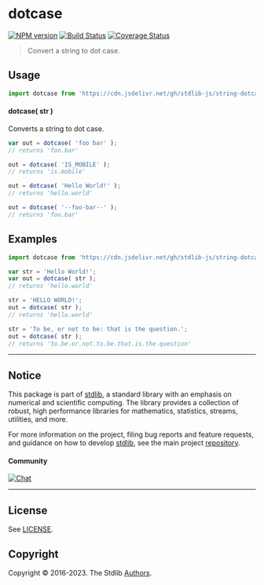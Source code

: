 <!--

@license Apache-2.0

Copyright (c) 2023 The Stdlib Authors.

Licensed under the Apache License, Version 2.0 (the "License");
you may not use this file except in compliance with the License.
You may obtain a copy of the License at

   http://www.apache.org/licenses/LICENSE-2.0

Unless required by applicable law or agreed to in writing, software
distributed under the License is distributed on an "AS IS" BASIS,
WITHOUT WARRANTIES OR CONDITIONS OF ANY KIND, either express or implied.
See the License for the specific language governing permissions and
limitations under the License.

-->

# dotcase

[![NPM version][npm-image]][npm-url] [![Build Status][test-image]][test-url] [![Coverage Status][coverage-image]][coverage-url] <!-- [![dependencies][dependencies-image]][dependencies-url] -->

> Convert a string to dot case.

<!-- Package usage documentation. -->



<section class="usage">

## Usage

```javascript
import dotcase from 'https://cdn.jsdelivr.net/gh/stdlib-js/string-dotcase@v0.0.2-deno/mod.js';
```

#### dotcase( str )

Converts a string to dot case.

```javascript
var out = dotcase( 'foo bar' );
// returns 'foo.bar'

out = dotcase( 'IS_MOBILE' );
// returns 'is.mobile'

out = dotcase( 'Hello World!' );
// returns 'hello.world'

out = dotcase( '--foo-bar--' );
// returns 'foo.bar'
```

</section>

<!-- /.usage -->

<!-- Package usage examples. -->

<section class="examples">

## Examples

```javascript
import dotcase from 'https://cdn.jsdelivr.net/gh/stdlib-js/string-dotcase@v0.0.2-deno/mod.js';

var str = 'Hello World!';
var out = dotcase( str );
// returns 'hello.world'

str = 'HELLO WORLD!';
out = dotcase( str );
// returns 'hello.world'

str = 'To be, or not to be: that is the question.';
out = dotcase( str );
// returns 'to.be.or.not.to.be.that.is.the.question'
```

</section>

<!-- /.examples -->



<!-- Section for related `stdlib` packages. Do not manually edit this section, as it is automatically populated. -->

<section class="related">

</section>

<!-- /.related -->

<!-- Section for all links. Make sure to keep an empty line after the `section` element and another before the `/section` close. -->


<section class="main-repo" >

* * *

## Notice

This package is part of [stdlib][stdlib], a standard library with an emphasis on numerical and scientific computing. The library provides a collection of robust, high performance libraries for mathematics, statistics, streams, utilities, and more.

For more information on the project, filing bug reports and feature requests, and guidance on how to develop [stdlib][stdlib], see the main project [repository][stdlib].

#### Community

[![Chat][chat-image]][chat-url]

---

## License

See [LICENSE][stdlib-license].


## Copyright

Copyright &copy; 2016-2023. The Stdlib [Authors][stdlib-authors].

</section>

<!-- /.stdlib -->

<!-- Section for all links. Make sure to keep an empty line after the `section` element and another before the `/section` close. -->

<section class="links">

[npm-image]: http://img.shields.io/npm/v/@stdlib/string-dotcase.svg
[npm-url]: https://npmjs.org/package/@stdlib/string-dotcase

[test-image]: https://github.com/stdlib-js/string-dotcase/actions/workflows/test.yml/badge.svg?branch=v0.0.2
[test-url]: https://github.com/stdlib-js/string-dotcase/actions/workflows/test.yml?query=branch:v0.0.2

[coverage-image]: https://img.shields.io/codecov/c/github/stdlib-js/string-dotcase/main.svg
[coverage-url]: https://codecov.io/github/stdlib-js/string-dotcase?branch=main

<!--

[dependencies-image]: https://img.shields.io/david/stdlib-js/string-dotcase.svg
[dependencies-url]: https://david-dm.org/stdlib-js/string-dotcase/main

-->

[chat-image]: https://img.shields.io/gitter/room/stdlib-js/stdlib.svg
[chat-url]: https://app.gitter.im/#/room/#stdlib-js_stdlib:gitter.im

[stdlib]: https://github.com/stdlib-js/stdlib

[stdlib-authors]: https://github.com/stdlib-js/stdlib/graphs/contributors

[cli-section]: https://github.com/stdlib-js/string-dotcase#cli
[cli-url]: https://github.com/stdlib-js/string-dotcase/tree/cli
[@stdlib/string-dotcase]: https://github.com/stdlib-js/string-dotcase/tree/main

[umd]: https://github.com/umdjs/umd
[es-module]: https://developer.mozilla.org/en-US/docs/Web/JavaScript/Guide/Modules

[deno-url]: https://github.com/stdlib-js/string-dotcase/tree/deno
[umd-url]: https://github.com/stdlib-js/string-dotcase/tree/umd
[esm-url]: https://github.com/stdlib-js/string-dotcase/tree/esm
[branches-url]: https://github.com/stdlib-js/string-dotcase/blob/main/branches.md

[stdlib-license]: https://raw.githubusercontent.com/stdlib-js/string-dotcase/main/LICENSE

[standard-streams]: https://en.wikipedia.org/wiki/Standard_streams

[mdn-regexp]: https://developer.mozilla.org/en-US/docs/Web/JavaScript/Guide/Regular_Expressions

</section>

<!-- /.links -->
